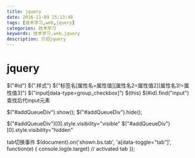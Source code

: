```yaml
---
title: jquery
date: 2016-11-09 15:13:48
tags: [技术学习,web,jquery]
categories: 技术学习
keywords: 技术学习,web,jquery
description: 介绍jquery
---
```

# jquery

$("#id")
$(".样式")
$("标签名[属性名=属性值][属性名2=属性值2][属性名3!=属性值3]")   $("input[data-type=group_checkbox]")
$(this)
$(#id).find("input") 查找后代input元素

$("#addQueueDiv").show();
$("#addQueueDiv").hide();

$("#addQueueDiv")[0].style.visibility="visible"
$("#addQueueDiv")[0].style.visibility="hidden"

tab切换事件
$(document).on('shown.bs.tab', 'a[data-toggle="tab"]', function(e) {
   console.log(e.target) // activated tab
});

